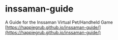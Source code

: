# inssaman-guide  
A Guide for the Inssaman Virtual Pet/Handheld Game  
[https://happiegrub.github.io/inssaman-guide/](https://happiegrub.github.io/inssaman-guide/)
